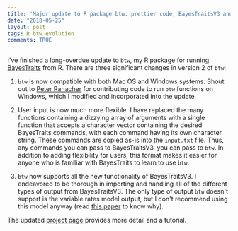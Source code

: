 ```yaml
---
title: 'Major update to R package btw: prettier code, BayesTraitsV3 and Windows support'
date: "2018-05-25"
layout: post
tags: R btw evolution 
comments: TRUE
---
```


I've finished a long-overdue update to `btw`, my R package for running [BayesTraits](https://www.evolution.rdg.ac.uk/BayesTraits.html) from R. There are three significant changes in version 2 of `btw`:

1. `btw` is now compatible with both Mac OS and Windows systems. Shout out to <a target="_blank" href="http://dk-giscience.zgis.net/index.php/37-website/256-ranacher-peter">Peter Ranacher</a> for contributing code to run `btw` functions on Windows, which I modified and incorporated into the update.

2. User input is now much more flexible. I have replaced the many functions containing a dizzying array of arguments with a single function that accepts a character vector containing the desired BayesTraits commands, with each command having its own character string. These commands are copied as-is into the `input.txt` file. Thus, any commands you can pass to BayesTraitsV3, you can pass to  `btw`. In addition to adding flexibility for users, this format makes it easier for anyone who is familiar with BayesTraits to learn to use `btw`.

3. `btw` now supports all the new functionality of BayesTraitsV3. I endeavored to be thorough in importing and handling all of the different types of output from BayesTraitsV3. The only type of output `btw` doesn't support is the variable rates model output, but I don't recommend using this model anyway (read [this paper](https://besjournals.onlinelibrary.wiley.com/doi/full/10.1111/2041-210X.12285) to know why).

The updated [project page](/projects/btw) provides more detail and a tutorial. 
